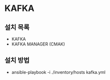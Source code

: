 # KAFKA

## 설치 목록
* KAFKA
* KAFKA MANAGER (CMAK)

## 설치 방법
* ansible-playbook -i ./inventory/hosts kafka.yml